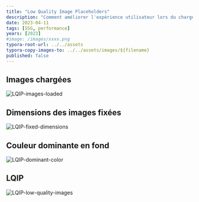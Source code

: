 ```yaml
---
title: "Low Quality Image Placeholders"
description: "Comment améliorer l'expérience utilisateur lors du chargement des images ?"
date: 2023-04-11
tags: [SSG, performance]
years: [2023]
#image: /images/xxxx.png
typora-root-url: ../../assets
typora-copy-images-to: ../../assets/images/${filename}
published: false
---
```

## Images chargées

![LQIP-images-loaded](/images/2023-04-11-low-quality-image-placeholders/LQIP-images-loaded.png)

## Dimensions des images fixées

![LQIP-fixed-dimensions](/images/2023-04-11-low-quality-image-placeholders/LQIP-fixed-dimensions.png)

## Couleur dominante en fond

![LQIP-dominant-color](/images/2023-04-11-low-quality-image-placeholders/LQIP-dominant-color.png)

## LQIP

![LQIP-low-quality-images](/images/2023-04-11-low-quality-image-placeholders/LQIP-low-quality-images.png)
